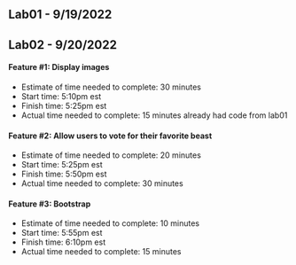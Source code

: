 ## Lab01 - 9/19/2022

## Lab02 - 9/20/2022
#### Feature #1: Display images
- Estimate of time needed to complete: 30 minutes
- Start time: 5:10pm est
- Finish time: 5:25pm est
- Actual time needed to complete: 15 minutes already had code from lab01

#### Feature #2: Allow users to vote for their favorite beast
- Estimate of time needed to complete: 20 minutes
- Start time: 5:25pm est
- Finish time: 5:50pm est
- Actual time needed to complete: 30 minutes 

#### Feature #3: Bootstrap
- Estimate of time needed to complete: 10 minutes
- Start time: 5:55pm est
- Finish time: 6:10pm est
- Actual time needed to complete: 15 minutes 

